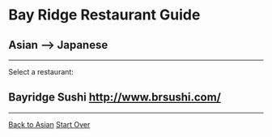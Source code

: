 # Bay Ridge Restaurant Guide
## Asian --> Japanese
---
Select a restaurant:
## Bayridge Sushi http://www.brsushi.com/
---
[Back to Asian](../asian/asian.md)
[Start Over](../home.md)
